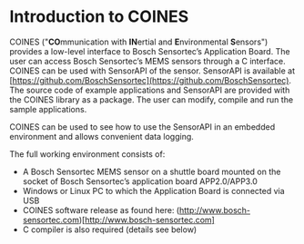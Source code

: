 # Introduction to COINES

COINES ("**CO**mmunication with **IN**ertial and **E**nvironmental **S**ensors") provides a low-level interface to Bosch Sensortec’s Application Board.
The user can access Bosch Sensortec’s MEMS sensors through a C interface.
COINES can be used with SensorAPI of the sensor. SensorAPI is available at [https://github.com/BoschSensortec](https://github.com/BoschSensortec).
The source code of example applications and SensorAPI are provided with the COINES library as a package.
The user can modify, compile and run the sample applications.

COINES can be used to see how to use the SensorAPI in an embedded environment and allows convenient data logging.

The full working environment consists of:

- A Bosch Sensortec MEMS sensor on a shuttle board mounted on the socket of Bosch Sensortec’s application board APP2.0/APP3.0
- Windows or Linux PC to which the Application Board is connected via USB
- COINES software release as found here: (http://www.bosch-sensortec.com)[http://www.bosch-sensortec.com]
- C compiler is also required (details see below)
